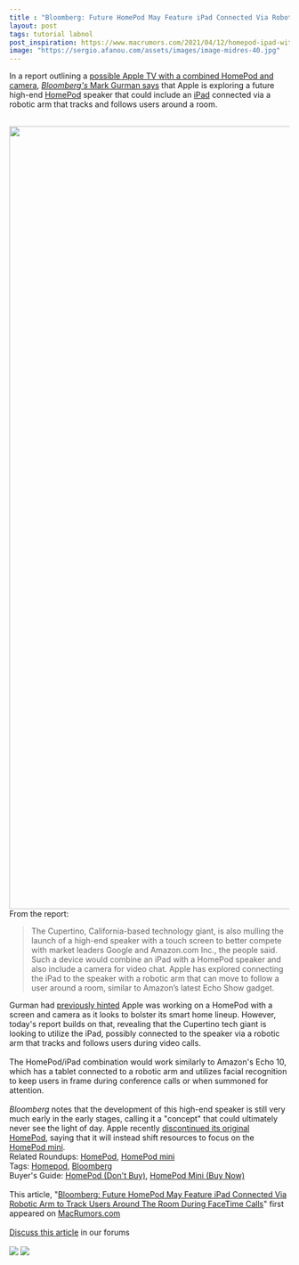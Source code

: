```yaml
---
title : "Bloomberg: Future HomePod May Feature iPad Connected Via Robotic Arm to Track Users Around The Room During FaceTime Calls"
layout: post
tags: tutorial labnol
post_inspiration: https://www.macrumors.com/2021/04/12/homepod-ipad-with-robotic-arm/
image: "https://sergio.afanou.com/assets/images/image-midres-40.jpg"
---
```


In a report outlining a <a href="https://www.macrumors.com/2021/04/12/apple-tv-combined-homepod-camera/">possible Apple TV with a combined HomePod and camera</a>, <a href="https://www.bloomberg.com/news/articles/2021-04-12/apple-working-on-combined-tv-box-speaker-to-revive-home-efforts"><em>Bloomberg's</em> Mark Gurman says</a> that Apple is exploring a future high-end <a href="https://www.macrumors.com/roundup/homepod/">HomePod</a> speaker that could include an <a href="https://www.macrumors.com/roundup/ipad/">iPad</a> connected via a robotic arm that tracks and follows users around a room.
<br/>

<br/>
<img src="https://images.macrumors.com/article-new/2021/04/HomePod-G4-Feature.jpg" alt="" width="2500" height="1406" class="alignnone size-full wp-image-791088" />
<br/>
From the report:
<br/>
<blockquote>The Cupertino, California-based technology giant, is also mulling the launch of a high-end speaker with a touch screen to better compete with market leaders Google and Amazon.com Inc., the people said. Such a device would combine an &zwnj;iPad&zwnj; with a &zwnj;HomePod&zwnj; speaker and also include a camera for video chat. Apple has explored connecting the &zwnj;iPad&zwnj; to the speaker with a robotic arm that can move to follow a user around a room, similar to Amazon’s latest Echo Show gadget.</blockquote>Gurman had <a href="https://www.macrumors.com/2021/03/22/apple-speakers-with-screens-and-cameras-report/">previously hinted</a> Apple was working on a &zwnj;HomePod&zwnj; with a screen and camera as it looks to bolster its smart home lineup. However, today's report builds on that, revealing that the Cupertino tech giant is looking to utilize the &zwnj;iPad&zwnj;, possibly connected to the speaker via a robotic arm that tracks and follows users during video calls.
<br/>

<br/>
The &zwnj;HomePod&zwnj;/&zwnj;iPad&zwnj; combination would work similarly to Amazon's Echo 10, which has a tablet connected to a robotic arm and utilizes facial recognition to keep users in frame during conference calls or when summoned for attention. 
<br/>

<br/>
<em>Bloomberg</em> notes that the development of this high-end speaker is still very much early in the early stages, calling it a "concept" that could ultimately never see the light of day. Apple recently <a href="https://www.macrumors.com/2021/03/12/apple-discontinuing-homepod/">discontinued its original HomePod</a>, saying that it will instead shift resources to focus on the <a href="https://www.macrumors.com/roundup/homepod-mini/">HomePod mini</a>.<div class="linkback">Related Roundups: <a href="https://www.macrumors.com/roundup/homepod/">HomePod</a>, <a href="https://www.macrumors.com/roundup/homepod-mini/">HomePod mini</a></div><div class="linkback">Tags: <a href="https://www.macrumors.com/roundup/homepod/">Homepod</a>, <a href="https://www.macrumors.com/guide/bloomberg/">Bloomberg</a></div><div class="linkback">Buyer's Guide: <a href="https://buyersguide.macrumors.com/#HomePod">HomePod (Don't Buy)</a>, <a href="https://buyersguide.macrumors.com/#Homepod-Mini">HomePod Mini (Buy Now)</a></div><br/>This article, &quot;<a href="https://www.macrumors.com/2021/04/12/homepod-ipad-with-robotic-arm/">Bloomberg: Future HomePod May Feature iPad Connected Via Robotic Arm to Track Users Around The Room During FaceTime Calls</a>&quot; first appeared on <a href="https://www.macrumors.com">MacRumors.com</a><br/><br/><a href="https://forums.macrumors.com/threads/bloomberg-future-homepod-may-feature-ipad-connected-via-robotic-arm-to-track-users-around-the-room-during-facetime-calls.2291424/">Discuss this article</a> in our forums<br/><br/><div class="feedflare">
<a href="http://feeds.macrumors.com/~ff/MacRumors-All?a=a1vpNo_Q-LA:VHQ9RmOMa34:6W8y8wAjSf4"><img src="http://feeds.feedburner.com/~ff/MacRumors-All?d=6W8y8wAjSf4" border="0"></img></a> <a href="http://feeds.macrumors.com/~ff/MacRumors-All?a=a1vpNo_Q-LA:VHQ9RmOMa34:qj6IDK7rITs"><img src="http://feeds.feedburner.com/~ff/MacRumors-All?d=qj6IDK7rITs" border="0"></img></a>
</div><img src="http://feeds.feedburner.com/~r/MacRumors-All/~4/a1vpNo_Q-LA" height="1" width="1" alt=""/>
